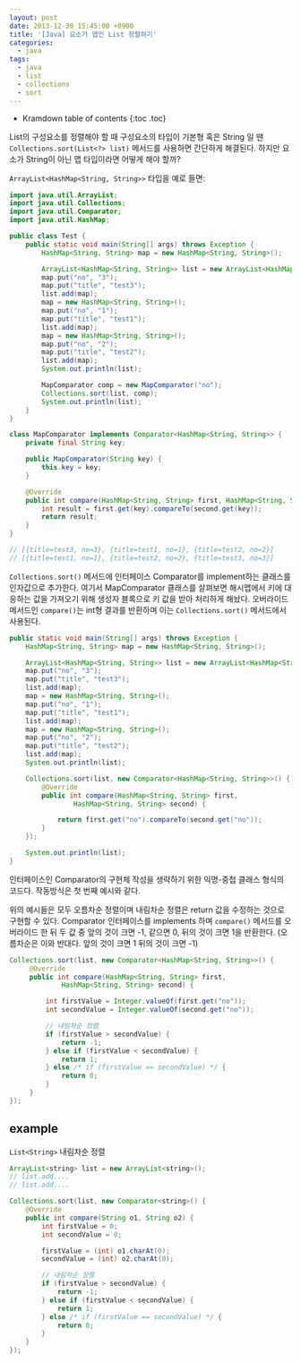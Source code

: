 ```yaml
---
layout: post
date: 2013-12-30 15:45:00 +0900
title: '[Java] 요소가 맵인 List 정렬하기'
categories:
  - java
tags:
  - java
  - list
  - collections
  - sort
---
```


* Kramdown table of contents
{:toc .toc}

List의 구성요소를 정렬해야 할 때 구성요소의 타입이 기본형 혹은 String 일 땐 `Collections.sort(List<?> list)` 메서드를 사용하면 간단하게 해결된다. 하지만 요소가 String이 아닌 맵 타입이라면 어떻게 해야 할까?

`ArrayList<HashMap<String, String>>` 타입을 예로 들면:

```java
import java.util.ArrayList;
import java.util.Collections;
import java.util.Comparator;
import java.util.HashMap;

public class Test {
    public static void main(String[] args) throws Exception {
        HashMap<String, String> map = new HashMap<String, String>();

        ArrayList<HashMap<String, String>> list = new ArrayList<HashMap<String, String>>();
        map.put("no", "3");
        map.put("title", "test3");
        list.add(map);
        map = new HashMap<String, String>();
        map.put("no", "1");
        map.put("title", "test1");
        list.add(map);
        map = new HashMap<String, String>();
        map.put("no", "2");
        map.put("title", "test2");
        list.add(map);
        System.out.println(list);

        MapComparator comp = new MapComparator("no");
        Collections.sort(list, comp);
        System.out.println(list);
    }
}

class MapComparator implements Comparator<HashMap<String, String>> {
    private final String key;

    public MapComparator(String key) {
        this.key = key;
    }

    @Override
    public int compare(HashMap<String, String> first, HashMap<String, String> second) {
        int result = first.get(key).compareTo(second.get(key));
        return result;
    }
}

// [{title=test3, no=3}, {title=test1, no=1}, {title=test2, no=2}]
// [{title=test1, no=1}, {title=test2, no=2}, {title=test3, no=3}]
```

`Collections.sort()` 메서드에 인터페이스 Comparator를 implement하는 클래스를 인자값으로 추가한다. 여기서 MapComparator 클래스를 살펴보면 해시맵에서 키에 대응하는 값을 가져오기 위해 생성자 블록으로 키 값을 받아 처리하게 해놨다. 오버라이드 메서드인 `compare()`는 int형 결과를 반환하며 이는 `Collections.sort()` 메서드에서 사용된다.

```java
public static void main(String[] args) throws Exception {
    HashMap<String, String> map = new HashMap<String, String>();

    ArrayList<HashMap<String, String>> list = new ArrayList<HashMap<String, String>>();
    map.put("no", "3");
    map.put("title", "test3");
    list.add(map);
    map = new HashMap<String, String>();
    map.put("no", "1");
    map.put("title", "test1");
    list.add(map);
    map = new HashMap<String, String>();
    map.put("no", "2");
    map.put("title", "test2");
    list.add(map);
    System.out.println(list);

    Collections.sort(list, new Comparator<HashMap<String, String>>() {
        @Override
        public int compare(HashMap<String, String> first,
                HashMap<String, String> second) {

            return first.get("no").compareTo(second.get("no"));
        }
    });

    System.out.println(list);
}
```

인터페이스인 Comparator의 구현체 작성을 생략하기 위한 익명-중첩 클래스 형식의 코드다. 작동방식은 첫 번째 예시와 같다.

위의 예시들은 모두 오름차순 정렬이며 내림차순 정렬은 return 값을 수정하는 것으로 구현할 수 있다. Comparator 인터페이스를 implements 하며 `compare()` 메서드를 오버라이드 한 뒤  두 값 중 앞의 것이 크면 -1, 같으면 0, 뒤의 것이 크면 1을 반환한다. (오름차순은 이와 반대다. 앞의 것이 크면 1 뒤의 것이 크면 -1)

```java
Collections.sort(list, new Comparator<HashMap<String, String>>() {
     @Override
     public int compare(HashMap<String, String> first,
             HashMap<String, String> second) {

         int firstValue = Integer.valueOf(first.get("no"));
         int secondValue = Integer.valueOf(second.get("no"));

         // 내림차순 정렬
         if (firstValue > secondValue) {
             return -1;
         } else if (firstValue < secondValue) {
             return 1;
         } else /* if (firstValue == secondValue) */ {
             return 0;
         }
     }
});
```

## example

`List<String>` 내림차순 정렬

```java
ArrayList<string> list = new ArrayList<string>();
// list.add....
// list.add....

Collections.sort(list, new Comparator<string>() {
    @Override
    public int compare(String o1, String o2) {
        int firstValue = 0;
        int secondValue = 0;

        firstValue = (int) o1.charAt(0);
        secondValue = (int) o2.charAt(0);

        // 내림차순 정렬
        if (firstValue > secondValue) {
            return -1;
        } else if (firstValue < secondValue) {
            return 1;
        } else /* if (firstValue == secondValue) */ {
            return 0;
        }
    }
});
```
